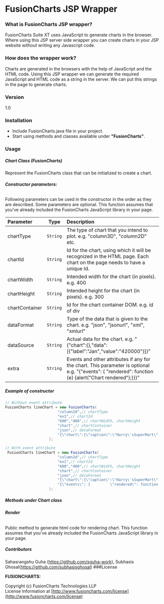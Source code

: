 # FusionCharts JSP Wrapper

### What is FusionCharts JSP wrapper?

FusionCharts Suite XT uses JavaScript to generate charts in the browser. Where using this JSP server side wrapper you can create charts in your JSP website without writing any Javascript code. 

### How does the wrapper work?
Charts are generated in the browsers with the help of JavaScript and the HTML code.
Using this JSP wrapper we can generate the required JavaScript and HTML code as a string in the server. We can put this strings in the page to generate charts.

### Version
1.0


### Installation
 * Include FusionCharts.java file in your project.
 * Start using methods and classes available under **"FusionCharts"**.
 
### Usage
##### Chart Class (FusionCharts)
Represent the FusionCharts class that can be initialized to create a chart.
###### **Constructor parameters:**
Following parameters can be used in the constructor in the order as they are described. Some parameters are optional. This function assumes that you've already included the FusionCharts JavaScript library in your page.

| Parameter | Type | Description |
|:-------|:----------:| :------|
| chartType | `String` | The type of chart that you intend to plot. e.g. "column3D", "column2D" etc.|
|chartId | `String` | Id for the chart, using which it will be recognized in the HTML page. Each chart on the page needs to have a unique Id.|
|chartWidth | `String` | Intended width for the chart (in pixels). e.g. 400|
|chartHeight | `String` | Intended height for the chart (in pixels). e.g. 300|
|chartContainer | `String` | Id for the chart container DOM. e.g. id of div|
|dataFormat | `String` | Type of the data that is given to the chart. e.g. "json", "jsonurl", "xml", "xmlurl"|
|dataSource | `String` | Actual data for the chart. e.g. "{\"chart\":{},\"data\":[{\"label\":\"Jan\",\"value\":\"420000\"}]}"|
|extra | `String` | Events and other attributes if any for the chart. This parameter is optional e.g. "{\"events\": {			\"rendered\": function (e) {alert(\"Chart rendered\");}}}"|


##### Example of constructor
```java
// Without event attribute
FusionCharts lineChart = new FusionCharts(
                        "column2d",// chartType
                        "ex1",// chartId
                        "600","400",// chartWidth, chartHeight
                        "chart",// chartContainer
                        "json",// dataFormat
                        "{\"chart\":{\"caption\":\"Harry\'sSuperMart\",\"subCaption\":\"Top5storesinlastmonthbyrevenue\",\"numberPrefix\":\"$\",\"theme\":\"ocean\"			},			\"data\":			[{\"label\":\"BakersfieldCentral\",\"value\":\"880000\"				},				{\"label\":\"GardenGrooveharbour\",\"value\":\"730000\"				},				{\"label\":\"LosAngelesTopanga\",\"value\":\"590000\"				},				{\"label\":\"Compton-RanchoDom\",\"value\":\"520000\"	},	{\"label\":\"DalyCitySerramonte\",\"value\":\"330000\"	}]}"
                    );
```
```java
// With event attribute
 FusionCharts lineChart = new FusionCharts(
                        "column2d",// chartType
                        "ex1",// chartId
                        "600","400",// chartWidth, chartHeight
                        "chart",// chartContainer
                        "json",// dataFormat
                        "{\"chart\":{\"caption\":\"Harry\'sSuperMart\",\"subCaption\":\"Top5storesinlastmonthbyrevenue\",\"numberPrefix\":\"$\",\"theme\":\"ocean\"			},			\"data\":			[{\"label\":\"BakersfieldCentral\",\"value\":\"880000\"				},				{\"label\":\"GardenGrooveharbour\",\"value\":\"730000\"				},				{\"label\":\"LosAngelesTopanga\",\"value\":\"590000\"				},				{\"label\":\"Compton-RanchoDom\",\"value\":\"520000\"	},	{\"label\":\"DalyCitySerramonte\",\"value\":\"330000\"	}]}",
                        "{\"events\": {			\"rendered\": function (e) {alert(\"Chart rendered\");}}}"
                    );
```
##### Methods under Chart class
###### **Render**
Public method to generate html code for rendering chart. This function assumes that you've already included the FusionCharts JavaScript library in your page.
##### Contributors
Sahasrangshu Guha (https://github.com/sguha-work), Subhasis Ghosal(https://github.com/subhasisghosal)
###License

**FUSIONCHARTS:**

Copyright (c) FusionCharts Technologies LLP  
License Information at [http://www.fusioncharts.com/license](http://www.fusioncharts.com/license)
